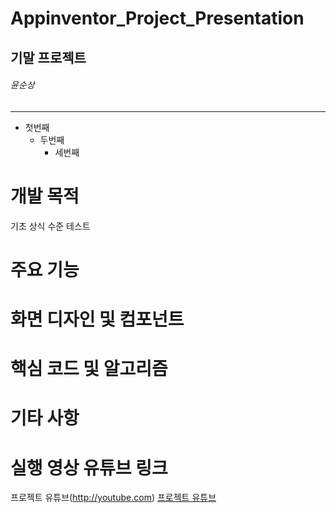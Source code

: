 # Appinventor_Project_Presentation
## 기말 프로젝트
###### 윤순상
***
* 첫번째
  * 두번째
    * 세번째
# 개발 목적
기초 상식 수준 테스트
# 주요 기능

# 화면 디자인 및 컴포넌트

# 핵심 코드 및 알고리즘

# 기타 사항

# 실행 영상 유튜브 링크
프로젝트 유튜브(http://youtube.com)
[프로젝트 유튜브](http://youtube.com)

